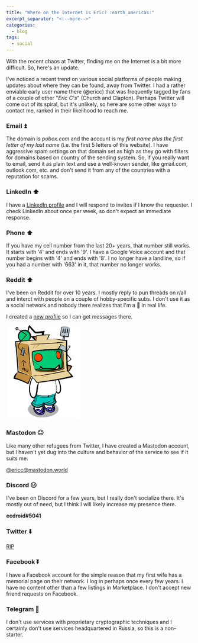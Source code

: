 ```yaml
---
title: "Where on the Internet is Eric? :earth_americas:"
excerpt_separator: "<!--more-->"
categories:
  - blog
tags: 
  - social
---
```


With the recent chaos at Twitter, finding me on the Internet is a bit more difficult. So, here's an update.

<!--more-->

I've noticed a recent trend on various social platforms of people making updates about where they can be found, away from Twitter. I had a rather enviable early user name there (@ericc) that was frequently tagged by fans of a couple of other "*Eric C's*" (Church and Clapton). Perhaps Twitter will come out of its spiral, but it's unlikely, so here are some other ways to contact me, ranked in their likelihood to reach me.

### Email :arrow_double_up:

The domain is *pobox.com* and the account is my *first name plus the first letter of my last name* (i.e. the first 5 letters of this website). I have aggressive spam settings on that domain set as high as they go with filters for domains based on country of the sending system. So, if you really want to email, send it as plain text and use a well-known sender, like gmail.com, outlook.com, etc. and don't send it from any of the countries with a reputation for scams.

### LinkedIn :arrow_up:

I have a [LinkedIn profile](https://www.linkedin.com/in/ericcloninger/) and I will respond to invites if I know the requester. I check LinkedIn about once per week, so don't expect an immediate response.

### Phone :arrow_up:

If you have my cell number from the last 20+ years, that number still works. It starts with '4' and ends with '9'. I have a Google Voice account and that number begins with '4' and ends with '8'. I no longer have a landline, so if you had a number with '663' in it, that number no longer works.

### Reddit :arrow_up:

I've been on Reddit for over 10 years. I mostly reply to pun threads on r/all and interct with people on a couple of hobby-specific subs. I don't use it as a social network and nobody there realizes that I'm a :dog: in real life.

I created a [new profile](https://www.reddit.com/user/Eriquay) so I can get messages there.

<img src="/assets/images/eriquay-snoo.png" alt="drawing" width="200"/>

### Mastodon :neutral_face:

Like many other refugees from Twitter, I have created a Mastodon account, but I haven't yet dug into the culture and behavior of the service to see if it suits me.

[@ericc@mastodon.world](https://mastodon.world/@ericc)

### Discord :neutral_face:

I've been on Discord for a few years, but I really don't socialize there. It's mostly out of need, but I think I will likely increase my presence there.

**ecdroid#5041**

### Twitter :arrow_down:

[RIP](https://twitter.com/ericc)

### Facebook :arrow_double_down:

I have a Facebook account for the simple reason that my first wife has a memorial page on their network. I log in perhaps once every few years. I have no content other than a few listings in Marketplace. I don't accept new friend requests on Facebook.

### Telegram :no_entry_sign:

I don't use services with proprietary cryptographic techniques and I certainly don't use services headquartered in Russia, so this is a non-starter.
